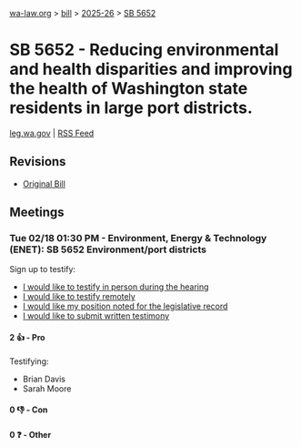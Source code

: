 [wa-law.org](/) > [bill](/bill/) > [2025-26](/bill/2025-26/) > [SB 5652](/bill/2025-26/sb/5652/)

# SB 5652 - Reducing environmental and health disparities and improving the health of Washington state residents in large port districts.
[leg.wa.gov](https://app.leg.wa.gov/billsummary?BillNumber=5652&Year=2025&Initiative=false) | [RSS Feed](./rss.xml)

## Revisions
* [Original Bill](1/)

## Meetings
### Tue 02/18 01:30 PM - Environment, Energy & Technology (ENET): SB 5652 Environment/port districts
Sign up to testify:
* [I would like to testify in person during the hearing](https://app.leg.wa.gov/csi/Testifier/Add?chamber=House&mId=32816&aId=164213&caId=25822&tId=1)
* [I would like to testify remotely](https://app.leg.wa.gov/csi/Testifier/Add?chamber=House&mId=32816&aId=164213&caId=25822&tId=2)
* [I would like my position noted for the legislative record](https://app.leg.wa.gov/csi/Testifier/Add?chamber=House&mId=32816&aId=164213&caId=25822&tId=3)
* [I would like to submit written testimony](https://app.leg.wa.gov/csi/Testifier/Add?chamber=House&mId=32816&aId=164213&caId=25822&tId=4)

#### 2 👍 - Pro
Testifying:
* Brian Davis
* Sarah Moore

#### 0 👎 - Con

#### 0 ❓ - Other
